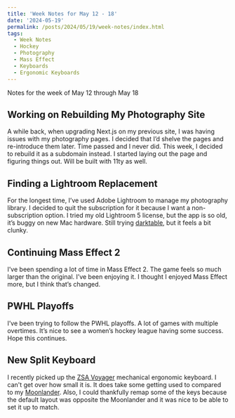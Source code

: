 ```yaml
---
title: 'Week Notes for May 12 - 18'
date: '2024-05-19'
permalink: /posts/2024/05/19/week-notes/index.html
tags:
  - Week Notes
  - Hockey
  - Photography
  - Mass Effect
  - Keyboards
  - Ergonomic Keyboards
---
```


Notes for the week of May 12 through May 18
<!-- excerpt -->

## Working on Rebuilding My Photography Site

A while back, when upgrading Next.js on my previous site, I was having issues with my photography pages. I decided that I’d shelve the pages and re-introduce them later. Time passed and I never did. This week, I decided to rebuild it as a subdomain instead. I started laying out the page and figuring things out. Will be built with 11ty as well.

## Finding a Lightroom Replacement

For the longest time, I’ve used Adobe Lightroom to manage my photography library. I decided to quit the subscription for it because I want a non-subscription option. I tried my old Lightroom 5 license, but the app is so old, it’s buggy on new Mac hardware. Still trying [darktable](https://www.darktable.org/), but it feels a bit clunky.

## Continuing Mass Effect 2

I’ve been spending a lot of time in Mass Effect 2. The game feels so much larger than the original. I’ve been enjoying it. I thought I enjoyed Mass Effect more, but I think that’s changed.

## PWHL Playoffs

I’ve been trying to follow the PWHL playoffs. A lot of games with multiple overtimes. It’s nice to see a women’s hockey league having some success. Hope this continues.

## New Split Keyboard

I recently picked up the [ZSA Voyager](https://www.zsa.io/voyager) mechanical ergonomic keyboard. I can't get over how small it is. It does take some getting used to compared to my [Moonlander](https://www.zsa.io/moonlander). Also, I could thankfully remap some of the keys because the default layout was opposite the Moonlander and it was nice to be able to set it up to match.